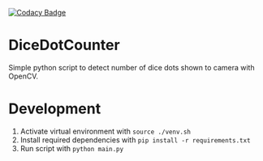 [![Codacy Badge](https://app.codacy.com/project/badge/Grade/bd82336d23064d3899d8da5b3613769f)](https://www.codacy.com/gh/Kryszak/DiceDotCounter/dashboard?utm_source=github.com&amp;utm_medium=referral&amp;utm_content=Kryszak/DiceDotCounter&amp;utm_campaign=Badge_Grade)

# DiceDotCounter
Simple python script to detect number of dice dots shown to camera with OpenCV.

# Development
1. Activate virtual environment with
`source ./venv.sh`
2. Install required dependencies with
`pip install -r requirements.txt`
3. Run script with 
`python main.py`

